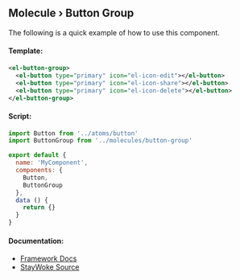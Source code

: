 Molecule › Button Group
---

The following is a quick example of how to use this component.

#### Template:

```xml
<el-button-group>
  <el-button type="primary" icon="el-icon-edit"></el-button>
  <el-button type="primary" icon="el-icon-share"></el-button>
  <el-button type="primary" icon="el-icon-delete"></el-button>
</el-button-group>
```

#### Script:
```js
import Button from '../atoms/button'
import ButtonGroup from '../molecules/button-group'

export default {
  name: 'MyComponent',
  components: {
    Button,
    ButtonGroup
  },
  data () {
    return {}
  }
}
```

#### Documentation:

* [Framework Docs](http://element.eleme.io/#/en-US/component/button)
* [StayWoke Source](https://github.com/staywoke/ui-toolkit/tree/master/src/components/molecules/button-group/)
